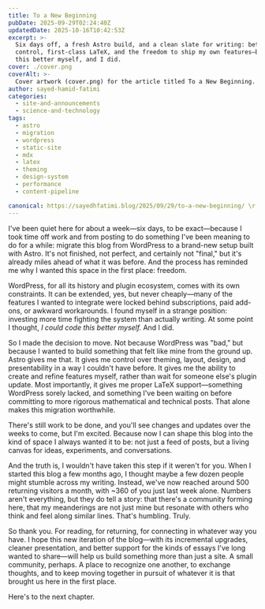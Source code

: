 ```yaml
---
title: To a New Beginning
pubDate: 2025-09-29T02:24:40Z
updatedDate: 2025-10-16T10:42:53Z
excerpt: >-
  Six days off, a fresh Astro build, and a clean slate for writing: better theming and layout
  control, first-class LaTeX, and the freedom to ship my own features—because I thought I could code
  this better myself, and I did.
cover: ./cover.png
coverAlt: >-
  Cover artwork (cover.png) for the article titled To a New Beginning.
author: sayed-hamid-fatimi
categories:
  - site-and-announcements
  - science-and-technology
tags:
  - astro
  - migration
  - wordpress
  - static-site
  - mdx
  - latex
  - theming
  - design-system
  - performance
  - content-pipeline

canonical: https://sayedhfatimi.blog/2025/09/29/to-a-new-beginning/ \r
---
```


I've been quiet here for about a week—six days, to be exact—because I took time off work and from posting to do something I've been meaning to do for a while: migrate this blog from WordPress to a brand-new setup built with Astro. It's not finished, not perfect, and certainly not "final," but it's already miles ahead of what it was before. And the process has reminded me why I wanted this space in the first place: freedom.

WordPress, for all its history and plugin ecosystem, comes with its own constraints. It can be extended, yes, but never cheaply—many of the features I wanted to integrate were locked behind subscriptions, paid add-ons, or awkward workarounds. I found myself in a strange position: investing more time fighting the system than actually writing. At some point I thought, *I could code this better myself.* And I did.

So I made the decision to move. Not because WordPress was "bad," but because I wanted to build something that felt like mine from the ground up. Astro gives me that. It gives me control over theming, layout, design, and presentability in a way I couldn't have before. It gives me the ability to create and refine features myself, rather than wait for someone else's plugin update. Most importantly, it gives me proper LaTeX support—something WordPress sorely lacked, and something I've been waiting on before committing to more rigorous mathematical and technical posts. That alone makes this migration worthwhile.

There's still work to be done, and you'll see changes and updates over the weeks to come, but I'm excited. Because now I can shape this blog into the kind of space I always wanted it to be: not just a feed of posts, but a living canvas for ideas, experiments, and conversations.

And the truth is, I wouldn't have taken this step if it weren't for you. When I started this blog a few months ago, I thought maybe a few dozen people might stumble across my writing. Instead, we've now reached around 500 returning visitors a month, with ~360 of you just last week alone. Numbers aren't everything, but they do tell a story: that there's a community forming here, that my meanderings are not just mine but resonate with others who think and feel along similar lines. That's humbling. Truly.

So thank you. For reading, for returning, for connecting in whatever way you have. I hope this new iteration of the blog—with its incremental upgrades, cleaner presentation, and better support for the kinds of essays I've long wanted to share—will help us build something more than just a site. A small community, perhaps. A place to recognize one another, to exchange thoughts, and to keep moving together in pursuit of whatever it is that brought us here in the first place.

Here's to the next chapter.
